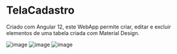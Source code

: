 # TelaCadastro

Criado com Angular 12, este WebApp permite criar, editar e excluir elementos de uma tabela criada com Material Design.

![image](https://user-images.githubusercontent.com/81242345/147891481-1cd817b0-f418-4eb2-ac8b-fee6dc14acc1.png)
![image](https://user-images.githubusercontent.com/81242345/147891518-be83b65a-2498-4fd7-8fbe-136302d20113.png)
![image](https://user-images.githubusercontent.com/81242345/147891527-a703e009-b512-478b-a2d8-e29587c18da6.png)

